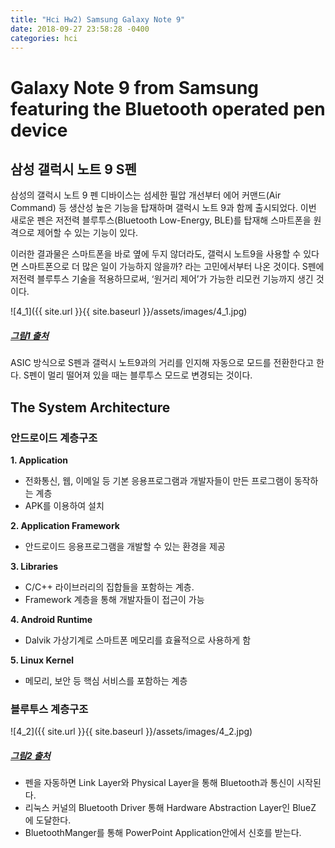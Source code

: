 ```yaml
---
title: "Hci Hw2) Samsung Galaxy Note 9"
date: 2018-09-27 23:58:28 -0400
categories: hci
---
```

# Galaxy Note 9 from Samsung featuring the Bluetooth operated pen device

## 삼성 갤럭시 노트 9 S펜
삼성의 갤럭시 노트 9 펜 디바이스는 섬세한 필압 개선부터 에어 커맨드(Air Command) 등 생산성 높은 기능을 탑재하며 갤럭시 노트 9과 함께 출시되었다. 이번 새로운 펜은 저전력 블루투스(Bluetooth Low-Energy, BLE)를 탑재해 스마트폰을 원격으로 제어할 수 있는 기능이 있다.

이러한 결과물은 스마트폰을 바로 옆에 두지 않더라도, 갤럭시 노트9을 사용할 수 있다면 스마트폰으로 더 많은 일이 가능하지 않을까? 라는 고민에서부터 나온 것이다. S펜에 저전력 블루투스 기술을 적용하므로써, ‘원거리 제어’가 가능한 리모컨 기능까지 생긴 것이다.

![4_1]({{ site.url }}{{ site.baseurl }}/assets/images/4_1.jpg)
##### [그림1 출처](https://news.samsung.com/kr/%EC%8B%AC%EC%B8%B5%EB%B6%84%EC%84%9D-%EA%B0%A4%EB%9F%AD%EC%8B%9C-%EB%85%B8%ED%8A%B89-s%ED%8E%9C%EC%9D%98-%EC%97%B0%EA%B2%B0%EC%84%B1 "spen")

ASIC 방식으로 S펜과 갤럭시 노트9과의 거리를 인지해 자동으로 모드를 전환한다고 한다. S펜이 멀리 떨어져 있을 때는 블루투스 모드로 변경되는 것이다.


## The System Architecture
### 안드로이드 계층구조
**1.	Application**
  * 전화통신, 웹, 이메일 등 기본 응용프로그램과 개발자들이 만든 프로그램이 동작하는 계층
  * APK를 이용하여 설치
  
**2.	Application Framework**
  * 안드로이드 응용프로그램을 개발할 수 있는 환경을 제공
  
**3.	Libraries**
  * C/C++ 라이브러리의 집합들을 포함하는 계층.
  * Framework 계층을 통해 개발자들이 접근이 가능
  
**4.	Android Runtime**
  * Dalvik 가상기계로 스마트폰 메모리를 효율적으로 사용하게 함
  
**5.	Linux Kernel**
  * 메모리, 보안 등 핵심 서비스를 포함하는 계층

### 블루투스 계층구조

![4_2]({{ site.url }}{{ site.baseurl }}/assets/images/4_2.jpg)
##### [그림2 출처](https://m.blog.naver.com/PostView.nhn?blogId=s2kiess&logNo=30161797399&proxyReferer=https%3A%2F%2Fwww.google.co.kr%2F "ble")

* 펜을 자동하면 Link Layer와 Physical Layer을 통해 Bluetooth과 통신이 시작된다. 
* 리눅스 커널의 Bluetooth Driver 통해 Hardware Abstraction Layer인 BlueZ 에 도달한다. 
* BluetoothManger를 통해 PowerPoint Application안에서 신호를 받는다.

